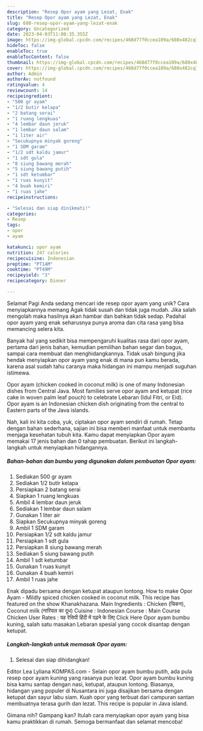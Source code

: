 ```yaml
---
description: "Resep Opor ayam yang Lezat, Enak"
title: "Resep Opor ayam yang Lezat, Enak"
slug: 680-resep-opor-ayam-yang-lezat-enak
category: Uncategorized
date: 2023-04-03T11:08:35.355Z
image: https://img-global.cpcdn.com/recipes/468d77f0ccea109a/680x482cq70/opor-ayam-foto-resep-utama.jpg
hideToc: false
enableToc: true
enableTocContent: false
thumbnail: https://img-global.cpcdn.com/recipes/468d77f0ccea109a/680x482cq70/opor-ayam-foto-resep-utama.jpg
cover: https://img-global.cpcdn.com/recipes/468d77f0ccea109a/680x482cq70/opor-ayam-foto-resep-utama.jpg
author: Admin
authorAv: notfound
ratingvalue: 4
reviewcount: 14
recipeingredient:
- "500 gr ayam"
- "1/2 butir kelapa"
- "2 batang serai"
- "1 ruang lengkuas"
- "4 lembar daun jeruk"
- "1 lembar daun salam"
- "1 liter air"
- "Secukupnya minyak goreng"
- "1 SDM garam"
- "1/2 sdt kaldu jamur"
- "1 sdt gula"
- "8 siung bawang merah"
- "5 siung bawang putih"
- "1 sdt ketumbar"
- "1 ruas kunyit"
- "4 buah kemiri"
- "1 ruas jahe"
recipeinstructions:

- "Selesai dan siap dinikmati!"
categories:
- Resep
tags:
- opor
- ayam

katakunci: opor ayam 
nutrition: 247 calories
recipecuisine: Indonesian
preptime: "PT14M"
cooktime: "PT49M"
recipeyield: "3"
recipecategory: Dinner

---
```



Selamat Pagi Anda sedang mencari ide resep opor ayam yang unik? Cara menyiapkannya memang Agak tidak susah dan tidak juga mudah. Jika salah mengolah maka hasilnya akan hambar dan bahkan tidak sedap. Padahal opor ayam yang enak seharusnya punya aroma dan cita rasa yang bisa memancing selera kita.


Banyak hal yang sedikit bisa mempengaruhi kualitas rasa dari opor ayam, pertama dari jenis bahan, kemudian pemilihan bahan segar dan bagus, sampai cara membuat dan menghidangkannya. Tidak usah bingung jika hendak menyiapkan opor ayam yang enak di mana pun kamu berada, karena asal sudah tahu caranya maka hidangan ini mampu menjadi suguhan istimewa.

Opor ayam (chicken cooked in coconut milk) is one of many Indonesian dishes from Central Java. Most families serve opor ayam and ketupat (rice cake in woven palm leaf pouch) to celebrate Lebaran (Idul Fitri, or Eid). Opor ayam is an Indonesian chicken dish originating from the central to Eastern parts of the Java islands.


Nah, kali ini kita coba, yuk, ciptakan opor ayam sendiri di rumah. Tetap dengan bahan sederhana, sajian ini bisa memberi manfaat untuk membantu menjaga kesehatan tubuh kita. Kamu dapat menyiapkan Opor ayam memakai 17 jenis bahan dan 0 tahap pembuatan. Berikut ini langkah-langkah untuk menyiapkan hidangannya.

<!--inarticleads1-->

##### Bahan-bahan dan bumbu yang digunakan dalam pembuatan Opor ayam:

1. Sediakan 500 gr ayam
1. Sediakan 1/2 butir kelapa
1. Persiapkan 2 batang serai
1. Siapkan 1 ruang lengkuas
1. Ambil 4 lembar daun jeruk
1. Sediakan 1 lembar daun salam
1. Gunakan 1 liter air
1. Siapkan Secukupnya minyak goreng
1. Ambil 1 SDM garam
1. Persiapkan 1/2 sdt kaldu jamur
1. Persiapkan 1 sdt gula
1. Persiapkan 8 siung bawang merah
1. Sediakan 5 siung bawang putih
1. Ambil 1 sdt ketumbar
1. Gunakan 1 ruas kunyit
1. Gunakan 4 buah kemiri
1. Ambil 1 ruas jahe


Enak dipadu bersama dengan ketupat ataupun lontong. How to make Opor Ayam - Mildly spiced chicken cooked in coconut milk. This recipe has featured on the show Khanakhazana. Main Ingredients : Chicken (चिकन), Coconut milk (नारियल का दूध) Cuisine : Indonesian Course : Main Course Chicken User Rates : यह रेसिपी हिंदी में पढ़ने के लिए Click Here Opor ayam bumbu kuning, salah satu masakan Lebaran spesial yang cocok disantap dengan ketupat. 

<!--inarticleads2-->

##### Langkah-langkah untuk memasak Opor ayam:


1. Selesai dan siap dihidangkan!

Editor Lea Lyliana KOMPAS.com - Selain opor ayam bumbu putih, ada pula resep opor ayam kuning yang rasanya pun lezat. Opor ayam bumbu kuning bisa kamu santap dengan nasi, ketupat, ataupun lontong. Biasanya, hidangan yang populer di Nusantara ini juga disajikan bersama dengan ketupat dan sayur labu siam. Kuah opor yang terbuat dari campuran santan membuatnya terasa gurih dan lezat. This recipe is popular in Java island. 

Gimana nih? Gampang kan? Itulah cara menyiapkan opor ayam yang bisa kamu praktikkan di rumah. Semoga bermanfaat dan selamat mencoba!
